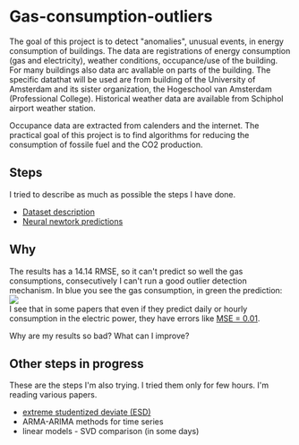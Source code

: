 Gas-consumption-outliers
========================

The goal of this project is to detect "anomalies", unusual events, in energy consumption of buildings. The data are registrations of energy consumption (gas and electricity), weather conditions, occupance/use of the building. For many buildings also data arc avallable on parts of the building. The specific datathat will be used are from building of the University of Amsterdam and its sister organization, the Hogeschool van Amsterdam (Professional College). Historical weather data are available from Schiphol airport weather station.

Occupance data are extracted from calenders and the internet. The practical goal of this project is to find algorithms for reducing the consumption of fossile fuel and the CO2 production.

Steps
-------------
I tried to describe as much as possible the steps I have done.

* <a href="http://nbviewer.ipython.org/github/denadai2/Gas-consumption-outliers/blob/master/1-Dataset.ipynb">Dataset description</a>
* <a href="http://nbviewer.ipython.org/github/denadai2/Gas-consumption-outliers/blob/master/3-%20Regression_NN.ipynb">Neural newtork predictions</a>

Why
-------------
The results has a 14.14 RMSE, so it can't predict so well the gas consumptions, consecutively I can't run a good outlier detection mechanism. In blue you see the gas consumption, in green the prediction:<br />
<img src="https://i.imgur.com/sH0tPy6.png"><br />
I see that in some papers that even if they predict daily or hourly consumption in the electric power, they have errors like <a href="https://www.sciencedirect.com/science/article/pii/0301421595001166">MSE = 0.01</a>.

Why are my results so bad? What can I improve?

Other steps in progress
-------------
These are the steps I'm also trying. I tried them only for few hours. I'm reading various papers.
* <a href="http://nbviewer.ipython.org/github/denadai2/Gas-consumption-outliers/blob/master/GES.ipynb">extreme studentized deviate (ESD)</a>
* ARMA-ARIMA methods for time series
* linear models - SVD comparison (in some days)
